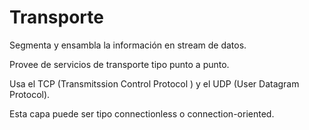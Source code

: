 # Transporte

Segmenta y ensambla la información en stream de datos.

Provee de servicios de transporte tipo punto a punto.

Usa el TCP (Transmitssion Control Protocol ) y el UDP (User Datagram Protocol).

Esta capa puede ser tipo connectionless o connection-oriented.
